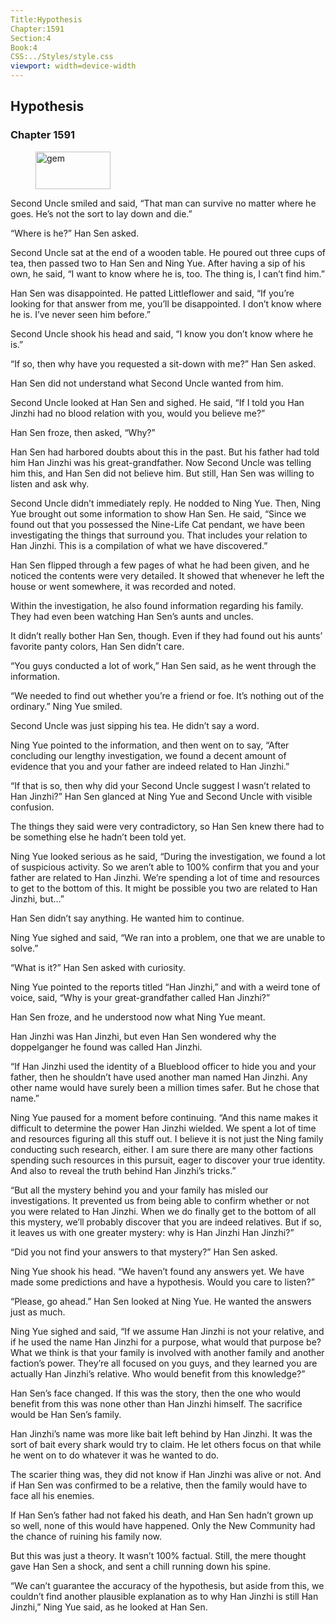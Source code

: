```yaml
---
Title:Hypothesis 
Chapter:1591 
Section:4 
Book:4 
CSS:../Styles/style.css 
viewport: width=device-width
---
```

  
## Hypothesis
### Chapter 1591
  
<figure>
	<img src="../Images/gem.gif" alt="gem" id="gem" width="120" height="60" />
</figure>
  

  
Second Uncle smiled and said, “That man can survive no matter where he goes. He’s not the sort to lay down and die.”

“Where is he?” Han Sen asked.

Second Uncle sat at the end of a wooden table. He poured out three cups of tea, then passed two to Han Sen and Ning Yue. After having a sip of his own, he said, “I want to know where he is, too. The thing is, I can’t find him.”

Han Sen was disappointed. He patted Littleflower and said, “If you’re looking for that answer from me, you’ll be disappointed. I don’t know where he is. I’ve never seen him before.”

Second Uncle shook his head and said, “I know you don’t know where he is.”

“If so, then why have you requested a sit-down with me?” Han Sen asked.

Han Sen did not understand what Second Uncle wanted from him.

Second Uncle looked at Han Sen and sighed. He said, “If I told you Han Jinzhi had no blood relation with you, would you believe me?”

Han Sen froze, then asked, “Why?”

Han Sen had harbored doubts about this in the past. But his father had told him Han Jinzhi was his great-grandfather. Now Second Uncle was telling him this, and Han Sen did not believe him. But still, Han Sen was willing to listen and ask why.

Second Uncle didn’t immediately reply. He nodded to Ning Yue. Then, Ning Yue brought out some information to show Han Sen. He said, “Since we found out that you possessed the Nine-Life Cat pendant, we have been investigating the things that surround you. That includes your relation to Han Jinzhi. This is a compilation of what we have discovered.”

Han Sen flipped through a few pages of what he had been given, and he noticed the contents were very detailed. It showed that whenever he left the house or went somewhere, it was recorded and noted.

Within the investigation, he also found information regarding his family. They had even been watching Han Sen’s aunts and uncles.

It didn’t really bother Han Sen, though. Even if they had found out his aunts’ favorite panty colors, Han Sen didn’t care.

“You guys conducted a lot of work,” Han Sen said, as he went through the information.

“We needed to find out whether you’re a friend or foe. It’s nothing out of the ordinary.” Ning Yue smiled.

Second Uncle was just sipping his tea. He didn’t say a word.

Ning Yue pointed to the information, and then went on to say, “After concluding our lengthy investigation, we found a decent amount of evidence that you and your father are indeed related to Han Jinzhi.”

“If that is so, then why did your Second Uncle suggest I wasn’t related to Han Jinzhi?” Han Sen glanced at Ning Yue and Second Uncle with visible confusion.

The things they said were very contradictory, so Han Sen knew there had to be something else he hadn’t been told yet.

Ning Yue looked serious as he said, “During the investigation, we found a lot of suspicious activity. So we aren’t able to 100% confirm that you and your father are related to Han Jinzhi. We’re spending a lot of time and resources to get to the bottom of this. It might be possible you two are related to Han Jinzhi, but…”

Han Sen didn’t say anything. He wanted him to continue.

Ning Yue sighed and said, “We ran into a problem, one that we are unable to solve.”

“What is it?” Han Sen asked with curiosity.

Ning Yue pointed to the reports titled “Han Jinzhi,” and with a weird tone of voice, said, “Why is your great-grandfather called Han Jinzhi?”

Han Sen froze, and he understood now what Ning Yue meant.

Han Jinzhi was Han Jinzhi, but even Han Sen wondered why the doppelganger he found was called Han Jinzhi.

“If Han Jinzhi used the identity of a Blueblood officer to hide you and your father, then he shouldn’t have used another man named Han Jinzhi. Any other name would have surely been a million times safer. But he chose that name.”

Ning Yue paused for a moment before continuing. “And this name makes it difficult to determine the power Han Jinzhi wielded. We spent a lot of time and resources figuring all this stuff out. I believe it is not just the Ning family conducting such research, either. I am sure there are many other factions spending such resources in this pursuit, eager to discover your true identity. And also to reveal the truth behind Han Jinzhi’s tricks.”

“But all the mystery behind you and your family has misled our investigations. It prevented us from being able to confirm whether or not you were related to Han Jinzhi. When we do finally get to the bottom of all this mystery, we’ll probably discover that you are indeed relatives. But if so, it leaves us with one greater mystery: why is Han Jinzhi Han Jinzhi?”

“Did you not find your answers to that mystery?” Han Sen asked.

Ning Yue shook his head. “We haven’t found any answers yet. We have made some predictions and have a hypothesis. Would you care to listen?”

“Please, go ahead.” Han Sen looked at Ning Yue. He wanted the answers just as much.

Ning Yue sighed and said, “If we assume Han Jinzhi is not your relative, and if he used the name Han Jinzhi for a purpose, what would that purpose be? What we think is that your family is involved with another family and another faction’s power. They’re all focused on you guys, and they learned you are actually Han Jinzhi’s relative. Who would benefit from this knowledge?”

Han Sen’s face changed. If this was the story, then the one who would benefit from this was none other than Han Jinzhi himself. The sacrifice would be Han Sen’s family.

Han Jinzhi’s name was more like bait left behind by Han Jinzhi. It was the sort of bait every shark would try to claim. He let others focus on that while he went on to do whatever it was he wanted to do.

The scarier thing was, they did not know if Han Jinzhi was alive or not. And if Han Sen was confirmed to be a relative, then the family would have to face all his enemies.

If Han Sen’s father had not faked his death, and Han Sen hadn’t grown up so well, none of this would have happened. Only the New Community had the chance of ruining his family now.

But this was just a theory. It wasn’t 100% factual. Still, the mere thought gave Han Sen a shock, and sent a chill running down his spine.

“We can’t guarantee the accuracy of the hypothesis, but aside from this, we couldn’t find another plausible explanation as to why Han Jinzhi is still Han Jinzhi,” Ning Yue said, as he looked at Han Sen.